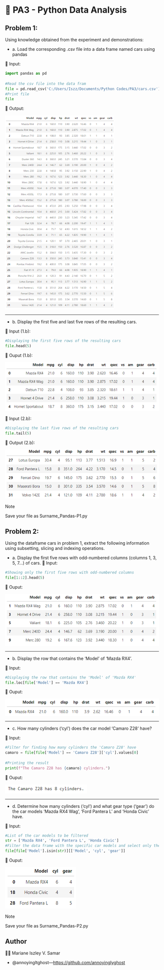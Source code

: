 # :notebook: PA3 - Python Data Analysis 
## Problem 1:

Using knowledge obtained from the experiment and demonstrations:
- a. Load the corresponding .csv file into a data frame named cars using pandas
  
🌱 Input: 
```python
import pandas as pd

#Read the csv file into the data fram
file = pd.read_csv('C:/Users/Iszz/Documents/Python Codes/PA3/cars.csv')
#Print file
file
```
🌳 Output: 

![image](https://github.com/annoyinglyghost/Images-2-/blob/main/prob%201.png)

---

- b. Display the first five and last five rows of the resulting cars.

🌱 Input (1.b):
```python
#Displaying the first five rows of the resulting cars
file.head(5)
```
🌳 Ouput (1.b):

![image](https://github.com/annoyinglyghost/Images-2-/blob/main/prob1b.png)

🌱 Input (2.b):
```python
#Displaying the last five rows of the resulting cars
file.tail(5)
```
🌳 Output (2.b):

![image](https://github.com/annoyinglyghost/Images-2-/blob/main/prob2b.png)

> [!NOTE]
> Save your file as Surname_Pandas-P1.py

## Problem 2:

Using the dataframe cars in problem 1, extract the following information using subsetting, slicing and
indexing operations.

- a. Display the first five rows with odd-numbered columns (columns 1, 3, 5, 7...) of cars.
🌱 Input:
```python
#Showing only the first five rows with odd-numbered columns
file[1::2].head(5)
```
🌳 Ouput:

![image](https://github.com/annoyinglyghost/Images-2-/blob/main/prob2%20a.png)

---

- b. Display the row that contains the ‘Model’ of ‘Mazda RX4’.
  
🌱 Input:
```python
#Displaying the row that contains the 'Model' of 'Mazda RX4'
file.loc[file['Model'] == 'Mazda RX4']
```
🌳 Ouput:

![image](https://github.com/annoyinglyghost/Images-2-/blob/main/prob2%20b.png)

---

- c. How many cylinders (‘cyl’) does the car model ‘Camaro Z28’ have?
  
🌱 Input:
```python
#Filter for finding how many cylinders the 'Camaro Z28' have
camaro = file[file['Model'] == 'Camaro Z28']['cyl'].values[0]

#Printing the result
print(f"The Camaro Z28 has {camaro} cylinders.")
```
🌳 Ouput:

![image](https://github.com/annoyinglyghost/Images-2-/blob/main/prob2%20c.png)

---

- d. Determine how many cylinders (‘cyl’) and what gear type (‘gear’) do the car models ‘Mazda RX4
Wag’, ‘Ford Pantera L’ and ‘Honda Civic’ have.
  
🌱 Input:
```python
#List of the car models to be filtered
str = ['Mazda RX4', 'Ford Pantera L', 'Honda Civic']
#Filter the data frame with the specific car models and select only the cyl and gear columns
file[file['Model'].isin(str)][['Model', 'cyl', 'gear']] 
```
🌳 Ouput:

![image](https://github.com/annoyinglyghost/Images-2-/blob/main/prob2%20d.png)

> [!NOTE]
> Save your file as Surname_Pandas-P2.py

## Author
:red_haired_woman: Mariane Iszley V. Samar
- @annoyingltghost—https://github.com/annoyinglyghost
